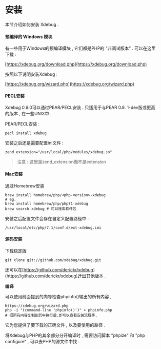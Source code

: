 # 安装

本节介绍如何安装 Xdebug .

#### 预编译的 Windows 模块

有一些用于Windows的预编译模块 , 它们都是PHP的 "非调试版本" . 可以在这里下载 :

[https://xdebug.org/download.php](https://xdebug.org/download.php)

按照以下说明安装Xdebug :

[https://xdebug.org/wizard.php](https://xdebug.org/wizard.php)

#### PECL安装

Xdebug 0.9.0可以通过PEAR/PECL安装 . 只适用于与PEAR 0.9. 1-dev版或更高的版本 , 在一些UNIX中 .

PEAR/PECL安装 :

```
pecl install xdebug
```

安装之后还是需要配置ini文件 :

```
zend_extension="/usr/local/php/modules/xdebug.so"
```

> 注意 : 这里是zend\_extension而不是extension

#### Mac安装

通过Homebrew安装

```
brew install homebrew/php/<php-version>-xdebug
# eg.
brew install homebrew/php/php71-xdebug
brew search xdebug # 可以搜索软件包
```

安装之后配置文件会存在自定义配置路径中 :

```
/usr/local/etc/php/7.1/conf.d/ext-xdebug.ini
```

#### 源码安装

下载稳定版

```
git clone git://github.com/xdebug/xdebug.git
```

还可以在[https://github.com/derickr/xdebug](https://github.com/derickr/xdebug)迁出其他版本 .

**编译**

可以使用前面提到的向导检查phpinfo\(\)输出的所有内容 ,

```
https://xdebug.org/wizard.php
php -i "(command-line 'phpinfo()')" > phpinfo.php
# 把所有内容复制到其中执行后,即可以查看安装流程等.
```

它为您提供了要下载的正确文件 , 以及要使用的路径 .

将Xdebug与PHP的其余部分分开编译时 , 需要访问脚本 "phpize" 和 "php configure" , 可以去PHP的源文件中找 . 

